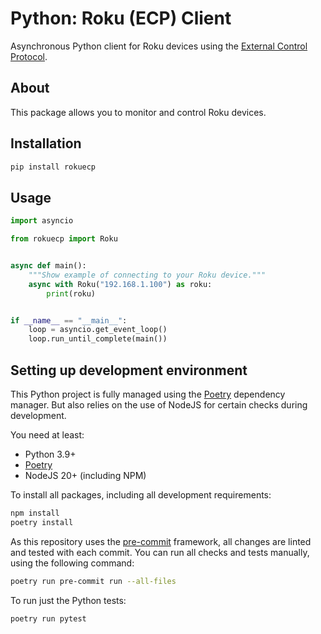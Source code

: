 # Python: Roku (ECP) Client

Asynchronous Python client for Roku devices using the [External Control Protocol](https://developer.roku.com/docs/developer-program/debugging/external-control-api.md).

## About

This package allows you to monitor and control Roku devices.

## Installation

```bash
pip install rokuecp
```

## Usage

```python
import asyncio

from rokuecp import Roku


async def main():
    """Show example of connecting to your Roku device."""
    async with Roku("192.168.1.100") as roku:
        print(roku)


if __name__ == "__main__":
    loop = asyncio.get_event_loop()
    loop.run_until_complete(main())
```

## Setting up development environment

This Python project is fully managed using the [Poetry](https://python-poetry.org) dependency
manager. But also relies on the use of NodeJS for certain checks during
development.

You need at least:

- Python 3.9+
- [Poetry](https://python-poetry.org/docs/#installation)
- NodeJS 20+ (including NPM)

To install all packages, including all development requirements:

```bash
npm install
poetry install
```

As this repository uses the [pre-commit](https://pre-commit.com/) framework, all changes
are linted and tested with each commit. You can run all checks and tests
manually, using the following command:

```bash
poetry run pre-commit run --all-files
```

To run just the Python tests:

```bash
poetry run pytest
```
